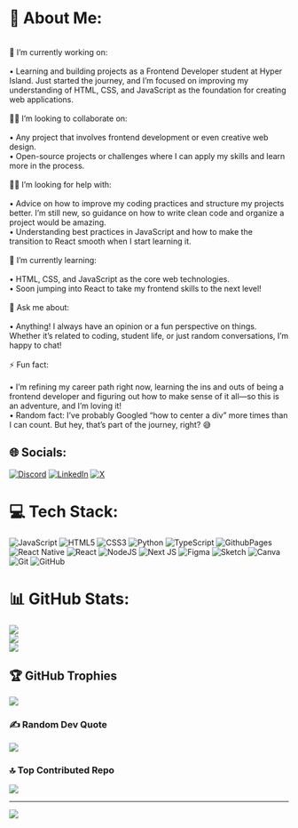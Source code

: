 # 💫 About Me:
<br>🔭 I’m currently working on:<br><br>	•	Learning and building projects as a Frontend Developer student at Hyper Island. Just started the journey, and I’m focused on improving my understanding of HTML, CSS, and JavaScript as the foundation for creating web applications.<br><br>🤝🏽 I’m looking to collaborate on:<br><br>	•	Any project that involves frontend development or even creative web design.<br>	•	Open-source projects or challenges where I can apply my skills and learn more in the process.<br><br>😵‍💫 I’m looking for help with:<br><br>	•	Advice on how to improve my coding practices and structure my projects better. I’m still new, so guidance on how to write clean code and organize a project would be amazing.<br>	•	Understanding best practices in JavaScript and how to make the transition to React smooth when I start learning it.<br><br>🌱 I’m currently learning:<br><br>	•	HTML, CSS, and JavaScript as the core web technologies.<br>	•	Soon jumping into React to take my frontend skills to the next level!<br><br>💬 Ask me about:<br><br>	•	Anything! I always have an opinion or a fun perspective on things. Whether it’s related to coding, student life, or just random conversations, I’m happy to chat!<br><br>⚡ Fun fact:<br><br>	•	I’m refining my career path right now, learning the ins and outs of being a frontend developer and figuring out how to make sense of it all—so this is an adventure, and I’m loving it!<br>	•	Random fact: I’ve probably Googled “how to center a div” more times than I can count. But hey, that’s part of the journey, right? 😅<br>


## 🌐 Socials:
[![Discord](https://img.shields.io/badge/Discord-%237289DA.svg?logo=discord&logoColor=white)](https://discord.gg/eddy112233) [![LinkedIn](https://img.shields.io/badge/LinkedIn-%230077B5.svg?logo=linkedin&logoColor=white)](https://linkedin.com/in/odai-dahi) [![X](https://img.shields.io/badge/X-black.svg?logo=X&logoColor=white)](https://x.com/OdaiDahi) 

# 💻 Tech Stack:
![JavaScript](https://img.shields.io/badge/javascript-%23323330.svg?style=plastic&logo=javascript&logoColor=%23F7DF1E) ![HTML5](https://img.shields.io/badge/html5-%23E34F26.svg?style=plastic&logo=html5&logoColor=white) ![CSS3](https://img.shields.io/badge/css3-%231572B6.svg?style=plastic&logo=css3&logoColor=white) ![Python](https://img.shields.io/badge/python-3670A0?style=plastic&logo=python&logoColor=ffdd54) ![TypeScript](https://img.shields.io/badge/typescript-%23007ACC.svg?style=plastic&logo=typescript&logoColor=white) ![GithubPages](https://img.shields.io/badge/github%20pages-121013?style=plastic&logo=github&logoColor=white) ![React Native](https://img.shields.io/badge/react_native-%2320232a.svg?style=plastic&logo=react&logoColor=%2361DAFB) ![React](https://img.shields.io/badge/react-%2320232a.svg?style=plastic&logo=react&logoColor=%2361DAFB) ![NodeJS](https://img.shields.io/badge/node.js-6DA55F?style=plastic&logo=node.js&logoColor=white) ![Next JS](https://img.shields.io/badge/Next-black?style=plastic&logo=next.js&logoColor=white) ![Figma](https://img.shields.io/badge/figma-%23F24E1E.svg?style=plastic&logo=figma&logoColor=white) ![Sketch](https://img.shields.io/badge/Sketch-FFB387?style=plastic&logo=sketch&logoColor=black) ![Canva](https://img.shields.io/badge/Canva-%2300C4CC.svg?style=plastic&logo=Canva&logoColor=white) ![Git](https://img.shields.io/badge/git-%23F05033.svg?style=plastic&logo=git&logoColor=white) ![GitHub](https://img.shields.io/badge/github-%23121011.svg?style=plastic&logo=github&logoColor=white)
# 📊 GitHub Stats:
![](https://github-readme-stats.vercel.app/api?username=odai-dh&theme=dark&hide_border=true&include_all_commits=true&count_private=true)<br/>
![](https://github-readme-streak-stats.herokuapp.com/?user=odai-dh&theme=dark&hide_border=true)<br/>
![](https://github-readme-stats.vercel.app/api/top-langs/?username=odai-dh&theme=dark&hide_border=true&include_all_commits=true&count_private=true&layout=compact)

## 🏆 GitHub Trophies
![](https://github-profile-trophy.vercel.app/?username=odai-dh&theme=panda&no-frame=false&no-bg=false&margin-w=4)

### ✍️ Random Dev Quote
![](https://quotes-github-readme.vercel.app/api?type=horizontal&theme=dark)

### 🔝 Top Contributed Repo
![](https://github-contributor-stats.vercel.app/api?username=odai-dh&limit=5&theme=dark&combine_all_yearly_contributions=true)

---
[![](https://visitcount.itsvg.in/api?id=odai-dh&icon=0&color=1)](https://visitcount.itsvg.in)

<!-- Proudly created with GPRM ( https://gprm.itsvg.in ) -->
